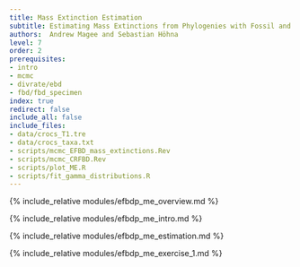 ```yaml
---
title: Mass Extinction Estimation
subtitle: Estimating Mass Extinctions from Phylogenies with Fossil and Extant Taxa
authors:  Andrew Magee and Sebastian Höhna
level: 7
order: 2
prerequisites:
- intro
- mcmc
- divrate/ebd
- fbd/fbd_specimen
index: true
redirect: false
include_all: false
include_files:
- data/crocs_T1.tre
- data/crocs_taxa.txt
- scripts/mcmc_EFBD_mass_extinctions.Rev
- scripts/mcmc_CRFBD.Rev
- scripts/plot_ME.R
- scripts/fit_gamma_distributions.R
---
```


{% include_relative modules/efbdp_me_overview.md %}

{% include_relative modules/efbdp_me_intro.md %}

{% include_relative modules/efbdp_me_estimation.md %}

{% include_relative modules/efbdp_me_exercise_1.md %}
